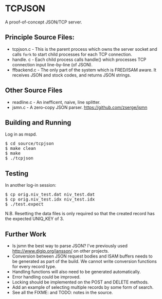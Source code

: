 # TCPJSON
A proof-of-concept JSON/TCP server.

## Principle Source Files:

- tcpjson.c   - This is the parent process which owns the server socket and calls `fork` to start child processes for each TCP connection.
- handle.  c  - Each child process calls handle() which processes TCP connection input line-by-line (of JSON).
- ffbackend.c - The only part of the system which is FRED/ISAM aware.  It receives JSON and stock codes, and returns JSON strings.

## Other Source Files
- readline.c  - An inefficent, naive, line splitter.
- jsmn.c      - A zero-copy JSON parser.  https://github.com/zserge/jsmn

## Building and Running

Log in as mspd.

<pre>
$ cd source/tcpjson
$ make clean
$ make
$ ./tcpjson
</pre>

## Testing

In another log-in session:

<pre>
$ cp orig.niv_test.dat niv_test.dat
$ cp orig.niv_test.idx niv_test.idx
$ ./test.expect
</pre>

N.B. Resetting the data files is only required so that the created record has the expected UNIQ_KEY of 3.

## Further Work

- Is jsmn the best way to parse JSON?  I've previously used http://www.digip.org/jansson/ on other projects.
- Conversion between JSON request bodies and ISAM buffers needs to be generated as part of the build.  We cannot write conversion functions for every record type.
- Handling functions will also need to be generated automatically.
- Error handling could be improved.
- Locking should be implemented on the POST and DELETE methods.
- Add an example of selecting multiple records by some form of search.
- See all the FIXME: and TODO: notes in the source.

